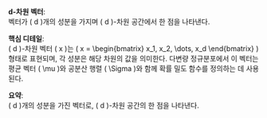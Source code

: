 **d-차원 벡터**:  
벡터가 \( d \)개의 성분을 가지며 \( d \)-차원 공간에서 한 점을 나타낸다.

**핵심 디테일**:  
	\( d \)-차원 벡터 \( x \)는 \( x = \begin{bmatrix} x_1, x_2, \dots, x_d \end{bmatrix} \) 형태로 표현되며, 각 성분은 해당 차원의 값을 의미한다. 다변량 정규분포에서 이 벡터는 평균 벡터 \( \mu \)와 공분산 행렬 \( \Sigma \)와 함께 확률 밀도 함수를 정의하는 데 사용된다.

**요약**:  
\( d \)개의 성분을 가진 벡터로, \( d \)-차원 공간의 한 점을 나타낸다.